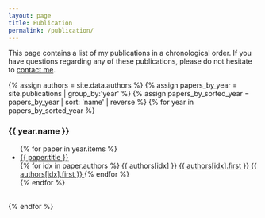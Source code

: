 ```yaml
---
layout: page
title: Publication
permalink: /publication/
---
```


This page contains a list of my publications in a chronological order.
If you have questions regarding any of these publications, please do not
hesitate to <a href="mailto:{{site.email}}">contact me</a>.

{% assign authors = site.data.authors %}
{% assign papers_by_year = site.publications | group_by:'year' %}
{% assign papers_by_sorted_year = papers_by_year | sort: 'name' | reverse %}
{% for year in papers_by_sorted_year %}
  <h3>{{ year.name }}</h3>
  <ul>
    {% for paper in year.items %}
    <li>
      <a href="{{ paper.url }}">
        {{ paper.title }}
      </a><br>
      {% for idx in paper.authors %}
        {{ authors[idx] }}
        <a href="{{ authors[idx].website }}">
          {{ authors[idx].first }} {{ authors[idx].first }}
        </a>
      {% endfor %}
    </li>
    {% endfor %}
  </ul><br>
{% endfor %}
